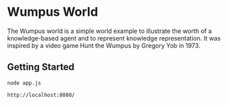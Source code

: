 # Wumpus World

The Wumpus world is a simple world example to illustrate the worth of a knowledge-based agent and to represent knowledge representation. It was inspired by a video game Hunt the Wumpus by Gregory Yob in 1973.

## Getting Started
```
node app.js
```
```http://localhost:8080/```

